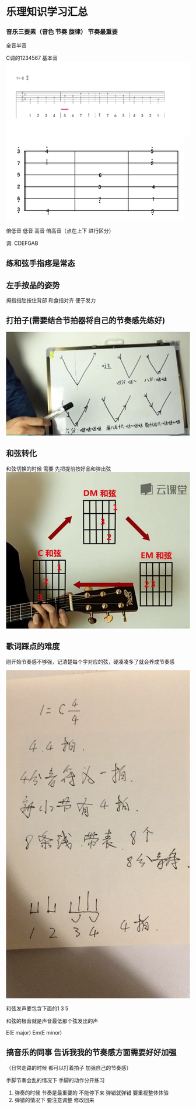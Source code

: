 # 乐理知识学习汇总

### 音乐三要素（音色 节奏 旋律） **节奏最重要**

全音半音

C调的1234567 基本音![](.gitbook/assets/123456.png)![](.gitbook/assets/gao-zhong-di-123456.jpg)

倍低音 低音 高音 倍高音（点在上下 进行区分）

调: CDEFGAB

## 练和弦手指疼是常态

## 左手按品的姿势

拇指指肚按住背部 和食指对齐 便于发力

## 打拍子\(需要结合节拍器将自己的节奏感先练好\)

![](.gitbook/assets/wechatimg1054.jpeg)

## **和弦转化**

和弦切换的时候 需要 先把提前按好品和弹出弦![](.gitbook/assets/ping-mu-kuai-zhao-20180224-xia-wu-8.46.25.png)

## 歌词踩点的难度

刚开始节奏感不够强，记清楚每个字对应的弦，硬凑凑多了就会养成节奏感

![](.gitbook/assets/wechatimg4744%20%281%29.jpeg)

和弦发声要包含下面的1 3 5

和弦的根音就是声音最低那个弦发出的声

E\(E major\) Em\(E minor\)

## 搞音乐的同事 告诉我我的节奏感方面需要好好加强

（日常走路的时候 都可以打着拍子 加强自己的节奏感）

手脚节奏会乱的情况下 手脚的动作分开练习

1. 弹奏的时候 节奏是最重要的 不能停下来 弹错就弹错 要重视整体体验
2. 弹错的情况下 要注意调整 修改回来

